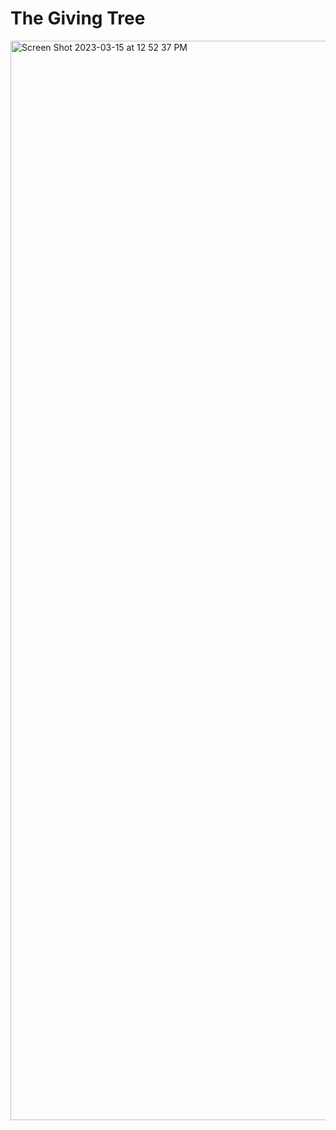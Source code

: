 # The Giving Tree
<img width="1727" alt="Screen Shot 2023-03-15 at 12 52 37 PM" src="https://user-images.githubusercontent.com/37536298/225202026-3b7efe4a-791c-4cc1-9b40-8cadd021479c.png">
